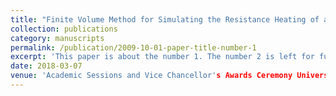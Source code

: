 ```yaml
---
title: "Finite Volume Method for Simulating the Resistance Heating of a Rectangular Metal Sheet"
collection: publications
category: manuscripts
permalink: /publication/2009-10-01-paper-title-number-1
excerpt: 'This paper is about the number 1. The number 2 is left for future work.'
date: 2018-03-07
venue: 'Academic Sessions and Vice Chancellor's Awards Ceremony University of Ruhuna, Sri Lanka'
---
```


